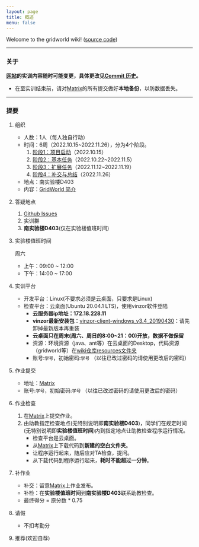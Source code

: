 ```yaml
---
layout: page
title: 概述
menu: false
---
```



Welcome to the gridworld wiki! ([source code](https://github.com/se-for-2022/se-for-2022.github.io))


----------

### 关于
**[网站](https://github.com/se-for-2022/se-for-2022.github.io/)的实训内容随时可能变更，具体更改见[Commit 历史](https://github.com/se-for-2022/se-for-2022.github.io/commits/master)。**

 - 在至实训结束前，请对[Matrix](https://matrix.sysu.edu.cn/)的所有提交做好**本地备份**，以防数据丢失。


----------


### 提要

 1. 组织
    - 人数：1人（每人独自行动）
    - 时间：6周（2022.10.15~2022.11.26），分为4个阶段。
        1. [阶段1：项目启动](./Stage1)（2022.10.15）
        2. [阶段2：基本任务](./Stage2)（2022.10.22~2022.11.5）
        3. [阶段3：扩展任务](./Stage3)（2022.11.12~2022.11.19）
        4. [阶段4：补交与总结](./Task--Report-Summary)（2022.11.26）
    - 地点：南实验楼D403
    - 内容：[GridWorld 简介](./GridWorld)
 2. 答疑地点
    1. [Github Issues](https://github.com/se-for-2022/se-for-2022.github.io/issues)
    2. 实训群
    3. **南实验楼D403**(仅在实验楼值班时间)
 3. 实验楼值班时间
    
    周六
    
    - 上午：09:00 ~ 12:00
    - 下午：14:00 ~ 17:00

 4. 实训平台
    - 开发平台：Linux(不要求必须是云桌面，只要求是Linux)
    - 检查平台：云桌面(Ubuntu 20.04.1 LTS)，使用vinzor软件登陆
        - **云服务器ip地址：172.18.228.11**
        - **vinzor最新安装包**：[vinzor-client-windows_v3.4_20190430](http://sysu.vinzor.net/static/client/vinzor-client-windows_v3.4_20190430.zip)：请先卸掉最新版本再重装
        - **云桌面只在周末(周六、周日的8:00~21：00)开放，数据不做保留**
        - 资源：环境资源（java、ant等）在云桌面的Desktop，代码资源（gridworld等）在[wiki仓库resources文件夹](https://github.com/se-for-2022/se-for-2022.github.io/tree/master/resources)
        - 账号:`学号`，初始密码:`学号` （以往已改过密码的请使用更改后的密码）

 5. 作业提交
    - 地址：[Matrix](https://matrix.sysu.edu.cn/)
    - 账号:`学号`，初始密码:`学号` （以往已改过密码的请使用更改后的密码）

 6. 作业检查
    1. 在[Matrix](https://matrix.sysu.edu.cn/)上提交作业。
    2. 由助教指定检查地点(无特别说明即**南实验楼D403**)，同学们在规定时间(无特别说明即**实验楼值班时间**)内到指定地点让助教检查程序运行情况。
        - 检查平台是云桌面。
        - 从[Matrix](https://matrix.sysu.edu.cn/)上下载代码到**新建的空白文件夹**。
        - 让程序运行起来，随后应对TA检查，提问。
        - 从下载代码到程序运行起来，**耗时不能超过一分钟**。

 7. 补作业
    - 补交：留意[Matrix](https://matrix.sysu.edu.cn/)上作业发布。
    - 补检：在**实验楼值班时间**到**南实验楼D403**联系助教检查。
    - 最终得分 = 原分数 * 0.75

 8. 请假
    - 不扣考勤分

 9. 推荐(欢迎自荐)
